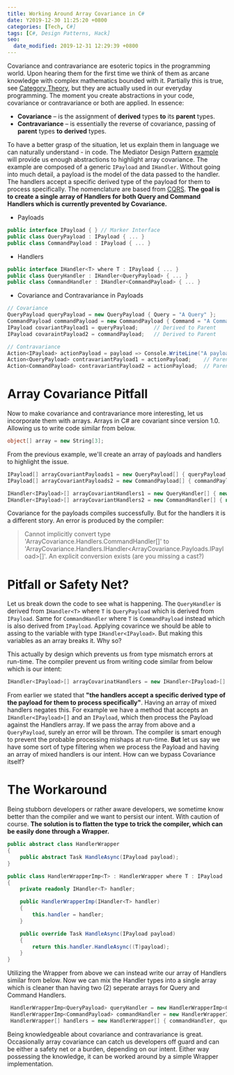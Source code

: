 ```yaml
---
title: Working Around Array Covariance in C#
date: Y2019-12-30 11:25:20 +0800
categories: [Tech, C#]
tags: [C#, Design Patterns, Hack]
seo:
  date_modified: 2019-12-31 12:29:39 +0800
---
```


Covariance and contravariance are esoteric topics in the programming world. Upon hearing them for the first time we think of them as arcane knowledge with complex mathematics bounded with it. Partially this is true, see [Category Theory](https://plato.stanford.edu/entries/category-theory/), but they are actually used in our everyday programming. The moment you create abstractions in your code, covariance or contravariance or both are applied. In essence:
 - __Covariance__ – is the assignment of __derived__ types __to__ its __parent__ types.
 - __Contravariance__ – is essentially the reverse of covariance, passing of __parent__ types __to__ __derived__ types.

To have a better grasp of the situation, let us explain them in language we can naturally understand - in code. The Mediator Design Pattern [example](https://github.com/IanEscober/DesignPatterns/tree/master/src/Mediator) will provide us enough abstractions to highlight array covariance. The example are composed of a generic `IPayload` and `IHandler`. Without going into much detail, a payload is the model of the data passed to the handler. The handlers accept a specific derived type of the payload for them to process specifically. The nomenclature are based from [CQRS](https://martinfowler.com/bliki/CQRS.html). __The goal is to create a single array of Handlers for both Query and Command Handlers which is currently prevented by Covariance.__
 - Payloads
 ```csharp
 public interface IPayload { } // Marker Interface
 public class QueryPayload : IPayload { ... }
 public class CommandPayload : IPayload { ... }
 ```
 - Handlers
 ```csharp
 public interface IHandler<T> where T : IPayload { ... }
 public class QueryHandler : IHandler<QueryPayload> { ... }
 public class CommandHandler : IHandler<CommandPayload> { ... }
 ```

 - Covariance and Contravariance in Payloads
 ```csharp
 // Covariance
 QueryPayload queryPayload = new QueryPayload { Query = "A Query" };
 CommandPayload commandPayload = new CommandPayload { Command = "A Command", Arguments = new string[] { "Arg 1", "Arg 2" } };
 IPayload covariantPayload1 = queryPayload;     // Derived to Parent
 IPayload covaraintPayload2 = commandPayload;   // Derived to Parent
 ```
 ```csharp
 // Contravariance
 Action<IPayload> actionPayload = payload => Console.WriteLine("A payload");
 Action<QueryPayload> contravariantPayload1 = actionPayload;    // Parent to Derived
 Action<CommandPayload> contravariantPayload2 = actionPayload;  // Parent to Derived
 ```

# Array Covariance Pitfall
Now to make covariance and contravariance more interesting, let us incorporate them with arrays. Arrays in C# are covariant since version 1.0. Allowing us to write code similar from below.
```csharp
object[] array = new String[3];
```
From the previous example, we'll create an array of payloads and handlers to highlight the issue.
```csharp
IPayload[] arrayCovariantPayloads1 = new QueryPayload[] { queryPayload };
IPayload[] arrayCovariantPayloads2 = new CommandPayload[] { commandPayload };

IHandler<IPayload>[] arrayCovariantHandlers1 = new QueryHandler[] { new QueryHandler() };
IHandler<IPayload>[] arrayCovariantHandlers2 = new CommandHandler[] { new CommandHandler() };
```
Covariance for the payloads compiles successfully. But for the handlers it is a different story. An error is produced by the compiler:
> Cannot implicitly convert type 'ArrayCovariance.Handlers.CommandHandler[]' to 'ArrayCovariance.Handlers.IHandler<ArrayCovariance.Payloads.IPayload>[]'. An explicit conversion exists (are you missing a cast?)

# Pitfall or Safety Net?
Let us break down the code to see what is happening. The `QueryHandler` is derived from `IHandler<T>` where `T` is `QueryPayload` which is derived from `IPayload`. Same for `CommandHandler` where `T` is `CommandPayload` instead which is also derived from `IPayload`. Applying covarince we should be able to assing to the variable with type `IHandler<IPayload>`. But making this variables as an array breaks it. Why so?

This actually by design which prevents us from type mismatch errors at run-time. The compiler prevent us from writing code similar from below which is our intent:
```csharp
IHandler<IPayload>[] arrayCovarinatHandlers = new IHandler<IPayload>[] { new QueryHandler(), new CommandHandler() };
```
From earlier we stated that __"the handlers accept a specific derived type of the payload for them to process specifically"__. Having an array of mixed handlers negates this. For example we have a method that accepts an `IHandler<IPayload>[]` and an `IPayload`, which then process the Payload against the Handlers array. If we pass the array from above and a `QueryPayload`, surely an error will be thrown. The compiler is smart enough to prevent the probable processing mishaps at run-time. __But__ let us say we have some sort of type filtering when we process the Payload and having an array of mixed handlers is our intent. How can we bypass Covariance itself?

# The Workaround
Being stubborn developers or rather aware developers, we sometime know better than the compiler and we want to persist our intent. With caution of course. __The solution is to flatten the type to trick the compiler, which can be easily done through a Wrapper.__
```csharp
public abstract class HandlerWrapper
{
    public abstract Task HandleAsync(IPayload payload);
}

public class HandlerWrapperImp<T> : HandlerWrapper where T : IPayload
{ 
    private readonly IHandler<T> handler;

    public HandlerWrapperImp(IHandler<T> handler)
    {
        this.handler = handler;
    }

    public override Task HandleAsync(IPayload payload)
    {
        return this.handler.HandleAsync((T)payload);
    }
}
```

Utilizing the Wrapper from above we can instead write our array of Handlers similar from below. Now we can mix the Handler types into a single array which is cleaner than having two (2) seperate arrays for Query and Command Handlers. 
```csharp
 HandlerWrapperImp<QueryPayload> queryHandler = new HandlerWrapperImp<QueryPayload>(new QueryHandler());
 HandlerWrapperImp<CommandPayload> commandHandler = new HandlerWrapperImp<CommandPayload>(new CommandHandler());
 HandlerWrapper[] handlers = new HandlerWrapper[] { commandHandler, queryHandler };
```

Being knowledgeable about covariance and contravariance is great. Occasionally array covariance can catch us developers off guard and can be either a safety net or a burden, depending on our intent. Either way possessing the knowledge, it can be worked around by a simple Wrapper implementation. 

